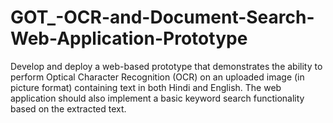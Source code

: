 # GOT_-OCR-and-Document-Search-Web-Application-Prototype
Develop and deploy a web-based prototype that demonstrates the ability to perform Optical Character Recognition (OCR) on an uploaded image (in picture format) containing text in both Hindi and English. The web application should also implement a basic keyword search functionality based on the extracted text. 
